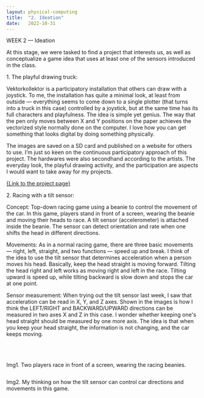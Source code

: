 ```yaml
---
layout: physical-computing
title:  "2. Ideation"
date:   2022-10-31
---
```


<div id="content-container">
  <div class="col w-45">
    <div class="text-wrapper">
      <p class="bold">WEEK 2 — Ideation</p>
      <p>At this stage, we were tasked to find a project that interests us, as well as conceptualize a game idea that uses at least one of the sensors introduced in the class.</p>
      <p class="bold">1. The playful drawing truck:</p>
      <p>Vektorkollektor is a participatory installation that others can draw with a joystick. To me, the installation has quite a minimal look, at least from outside — everything seems to come down to a single plotter (that turns into a truck in this case) controlled by a joystick, but at the same time has its full characters and playfulness. The idea is simple yet genius. The way that the pen only moves between X and Y positions on the paper achieves the vectorized style normally done on the computer. I love how you can get something that looks digital by doing something physically.</p>
      <p>The images are saved on a SD card and published on a website for others to use. I’m just so keen on the continuous participatory approach of this project. The hardwares were also secondhand according to the artists. The everyday look, the playful drawing activity, and the participation are aspects I would want to take away for my projects. </p>
      <a href="https://shakethatbutton.com/vektorkollektor/">{Link to the project page}</a> 
    </div>
    <div class="text-wrapper">
      <p class="bold">2. Racing with a tilt sensor:</p>
      <p>Concept: Top-down racing game using a beanie to control the movement of the car. In this game, players stand in front of a screen, wearing the beanie and moving their heads to race. A tilt sensor (accelerometer) is attached inside the beanie. The sensor can detect orientation and rate when one shifts the head in different directions.</p>
      <p> Movements: As in a normal racing game, there are three basic movements — right, left, straight, and two functions — speed up and break. I think of the idea to use the tilt sensor that determines acceleration when a person moves his head. Basically, keep the head straight is moving forward. Tilting the head right and left works as moving right and left in the race. Tilting upward is speed up, while tilting backward is slow down and stops the car at one point. </p>
      <p style="margin-bottom: 50px;"> Sensor measurement: When trying out the tilt sensor last week, I saw that acceleration can be read in X, Y, and Z axes. Shown in the images is how I think the LEFT/RIGHT and BACKWARD/UPWARD directions can be measured in two axes X and Z in this case. I wonder whether keeping one's head straight should be measured by one more axis. The idea is that when you keep your head straight, the information is not changing, and the car keeps moving. </p>
    </div>
    </div>
  <div class="col w-45">
    <div class="img-wrapper">
      <img src="{{site.baseurl}}/assets/img/physical-computing/week2/02.png" alt="">
      <p>Img1. Two players race in front of a screen, wearing the racing beanies.</p>
    </div>
    <div class="img-wrapper">
      <img src="{{site.baseurl}}/assets/img/physical-computing/week2/01.png" alt="">
      <p>Img2. My thinking on how the tilt sensor can control car directions and movements in this game.</p>
    </div>
  </div>
</div>